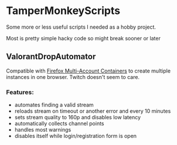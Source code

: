 # TamperMonkeyScripts
Some more or less useful scripts I needed as a hobby project.

Most is pretty simple hacky code so might break sooner or later

## ValorantDropAutomator

Compatible with [Firefox Multi-Account Containers](https://addons.mozilla.org/en-US/firefox/addon/multi-account-containers/) to create multiple instances in one browser. Twitch doesn't seem to care.


### Features:
- automates finding a valid stream
- reloads stream on timeout or another error and every 10 minutes
- sets stream quality to 160p and disables low latency
- automatically collects channel points
- handles most warnings
- disables itself while login/registration form is open
